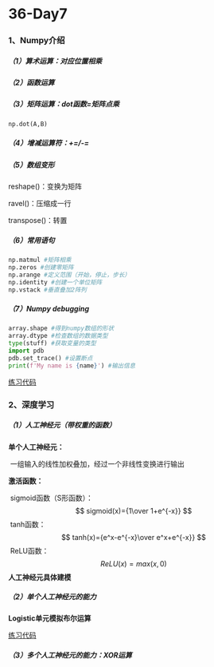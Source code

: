 # 36-Day7

### 1、Numpy介绍

##### （1）算术运算：对应位置相乘

##### （2）函数运算

##### （3）矩阵运算：dot函数=矩阵点乘

```python
np.dot(A,B)
```

##### （4）增减运算符：+=/-=

##### （5）数组变形

reshape()：变换为矩阵

ravel()：压缩成一行

transpose()：转置

##### （6）常用语句

```python
np.matmul #矩阵相乘
np.zeros #创建零矩阵
np.arange #定义范围（开始，停止，步长）
np.identity #创建一个单位矩阵
np.vstack #垂直叠加2阵列
```

##### （7）Numpy debugging

```python
array.shape #得到numpy数组的形状
array.dtype #检查数组的数据类型
type(stuff) #获取变量的类型
import pdb
pdb.set_trace() #设置断点
print(f'My name is {name}') #输出信息
```

[练习代码](http://localhost:8889/lab#%E5%88%9B%E5%BB%BA%E6%95%B0%E7%BB%84)



### 2、深度学习

##### （1）人工神经元（带权重的函数）

**单个人工神经元：**

​		一组输入的线性加权叠加，经过一个非线性变换进行输出

**激活函数：**

​		sigmoid函数（S形函数）：
$$
sigmoid(x)={1\over 1+e^{-x}}
$$
​		tanh函数：
$$
tanh(x)={e^x-e^{-x}\over e^x+e^{-x}}
$$
​		ReLU函数：
$$
ReLU(x)=max(x,0)
$$
**人工神经元具体建模**

##### （2）单个人工神经元的能力

**Logistic单元模拟布尔运算**

[练习代码](http://localhost:8889/lab#%E5%88%9B%E5%BB%BA%E6%95%B0%E7%BB%84)

##### （3）多个人工神经元的能力：XOR运算



